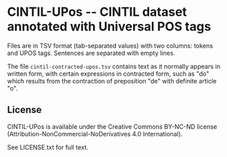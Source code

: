 # CINTIL-UPos -- CINTIL dataset annotated with Universal POS tags

Files are in TSV format (tab-separated values) with two columns: tokens and UPOS tags.
Sentences are separated with empty lines.

The file `cintil-contracted-upos.tsv` contains text as it normally appears in written form, with certain expressions in contracted form, such as "do" which results from the contraction of preposition "de" with definite article "o".

## License

CINTIL-UPos is available under the Creative Commons BY-NC-ND license (Attribution-NonCommercial-NoDerivatives 4.0 International).

See LICENSE.txt for full text.
